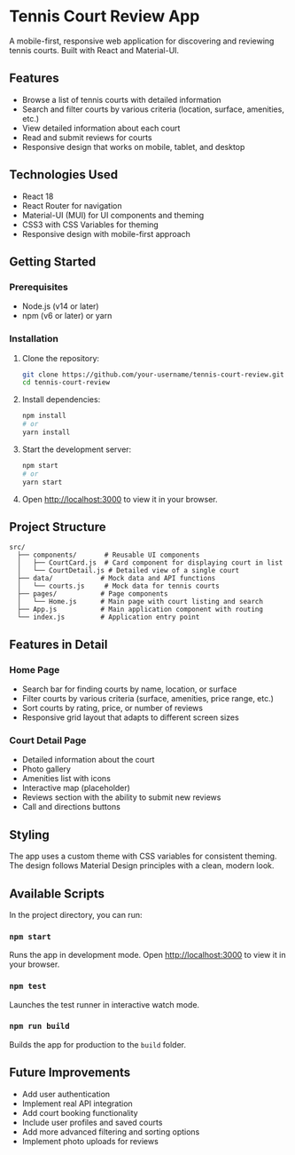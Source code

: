 # Tennis Court Review App

A mobile-first, responsive web application for discovering and reviewing tennis courts. Built with React and Material-UI.

## Features

- Browse a list of tennis courts with detailed information
- Search and filter courts by various criteria (location, surface, amenities, etc.)
- View detailed information about each court
- Read and submit reviews for courts
- Responsive design that works on mobile, tablet, and desktop

## Technologies Used

- React 18
- React Router for navigation
- Material-UI (MUI) for UI components and theming
- CSS3 with CSS Variables for theming
- Responsive design with mobile-first approach

## Getting Started

### Prerequisites

- Node.js (v14 or later)
- npm (v6 or later) or yarn

### Installation

1. Clone the repository:
   ```bash
   git clone https://github.com/your-username/tennis-court-review.git
   cd tennis-court-review
   ```

2. Install dependencies:
   ```bash
   npm install
   # or
   yarn install
   ```

3. Start the development server:
   ```bash
   npm start
   # or
   yarn start
   ```

4. Open [http://localhost:3000](http://localhost:3000) to view it in your browser.

## Project Structure

```
src/
  ├── components/       # Reusable UI components
  │   ├── CourtCard.js  # Card component for displaying court in list
  │   └── CourtDetail.js # Detailed view of a single court
  ├── data/            # Mock data and API functions
  │   └── courts.js     # Mock data for tennis courts
  ├── pages/           # Page components
  │   └── Home.js      # Main page with court listing and search
  ├── App.js           # Main application component with routing
  └── index.js         # Application entry point
```

## Features in Detail

### Home Page
- Search bar for finding courts by name, location, or surface
- Filter courts by various criteria (surface, amenities, price range, etc.)
- Sort courts by rating, price, or number of reviews
- Responsive grid layout that adapts to different screen sizes

### Court Detail Page
- Detailed information about the court
- Photo gallery
- Amenities list with icons
- Interactive map (placeholder)
- Reviews section with the ability to submit new reviews
- Call and directions buttons

## Styling

The app uses a custom theme with CSS variables for consistent theming. The design follows Material Design principles with a clean, modern look.

## Available Scripts

In the project directory, you can run:

### `npm start`

Runs the app in development mode. Open [http://localhost:3000](http://localhost:3000) to view it in your browser.

### `npm test`

Launches the test runner in interactive watch mode.

### `npm run build`

Builds the app for production to the `build` folder.

## Future Improvements

- Add user authentication
- Implement real API integration
- Add court booking functionality
- Include user profiles and saved courts
- Add more advanced filtering and sorting options
- Implement photo uploads for reviews